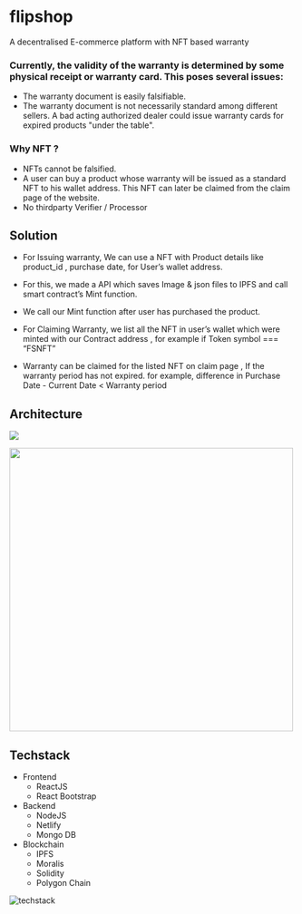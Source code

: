 # flipshop
A decentralised E-commerce platform with NFT based warranty

### Currently, the validity of the warranty is determined by some physical receipt or warranty card. This poses several issues:

- The warranty document is easily falsifiable.
- The warranty document is not necessarily standard among different sellers.
A bad acting authorized dealer could issue warranty cards for expired products "under the table".

### Why NFT ?

-   NFTs cannot be falsified.
-   A user can buy a product whose warranty will be issued as a standard NFT to his wallet address. This NFT can later be claimed from the claim page of the website.
- No thirdparty Verifier / Processor

## Solution 
-   For Issuing warranty, We can use a NFT with Product details like product_id , purchase date, for User’s wallet address.

-   For this, we made a API which saves Image & json files to IPFS and call smart contract’s Mint function.

-   We call our Mint function after user has purchased the product.

-   For Claiming Warranty, we list all the NFT in user’s wallet which were minted with our Contract address , for example if Token symbol === “FSNFT”

- Warranty can be claimed for the listed NFT on claim page , If the warranty period has not expired. for example, difference in Purchase Date  -  Current Date < Warranty period

##  Architecture
**![](https://lh5.googleusercontent.com/uyGT0soTOP8RxN25twXJYy8XOtlaUryEeywdVGXW47FKB6hbKx4ll4w3NM4hh15W0DLFB8b-pxVpkChmWGQVh9IbQoI-9g3a_1Du6gs6Vi5g5q40VK1uAb-8UevHYEdgUofkhq5elO7Hyc1rvSi19wWMXQ)**

<img src="https://lh5.googleusercontent.com/7nC-rd4PCfVdFOWhu9sqcZFSiy55EHuqwaBuyHG-LdV8K93QVxPbDkqp001llwxCWsTc5VdlXWdC7qw9moIHuq0wUqpRqPWMB0XVONNigXp5t94YMJ7NNLkHmbZ30-jOoo4_Jbr8WCzhBkNlGTbJ9w" height="500px "> 


## Techstack 

- Frontend
	- ReactJS
	- React Bootstrap
- Backend 
	-  NodeJS
	-  Netlify
	- Mongo DB
- Blockchain
	-  IPFS
	- Moralis
	- Solidity
	- Polygon Chain
  
 
 ![techstack](https://user-images.githubusercontent.com/40158577/182040993-90ec45d7-3a66-482c-8e3f-55635ac6202d.png)

 
 
 
 


	
